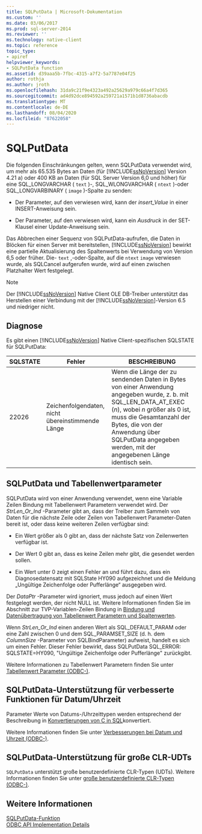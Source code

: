 ```yaml
---
title: SQLPutData | Microsoft-Dokumentation
ms.custom: ''
ms.date: 03/06/2017
ms.prod: sql-server-2014
ms.reviewer: ''
ms.technology: native-client
ms.topic: reference
topic_type:
- apiref
helpviewer_keywords:
- SQLPutData function
ms.assetid: d39aaa5b-7fbc-4315-a7f2-5a7787e04f25
author: rothja
ms.author: jroth
ms.openlocfilehash: 31da9c21f9e4323a492a25629a979c66a4f7d365
ms.sourcegitcommit: ad4d92dce894592a259721a1571b1d8736abacdb
ms.translationtype: MT
ms.contentlocale: de-DE
ms.lasthandoff: 08/04/2020
ms.locfileid: "87622058"
---
```

# <a name="sqlputdata"></a>SQLPutData
  Die folgenden Einschränkungen gelten, wenn SQLPutData verwendet wird, um mehr als 65.535 Bytes an Daten (für [!INCLUDE[ssNoVersion](../../includes/ssnoversion-md.md)] Version 4.21 a) oder 400 KB an Daten (für SQL Server Version 6,0 und höher) für eine SQL_LONGVARCHAR ( `text` )-, SQL_WLONGVARCHAR ( `ntext` )-oder SQL_LONGVARBINARY ( `image` )-Spalte zu senden:  
  
-   Der Parameter, auf den verwiesen wird, kann der *insert_Value* in einer INSERT-Anweisung sein.  
  
-   Der Parameter, auf den verwiesen wird, kann ein *Ausdruck* in der SET-Klausel einer Update-Anweisung sein.  
  
 Das Abbrechen einer Sequenz von SQLPutData-aufrufen, die Daten in Blöcken für einen Server mit bereitstellen, [!INCLUDE[ssNoVersion](../../includes/ssnoversion-md.md)] bewirkt eine partielle Aktualisierung des Spaltenwerts bei Verwendung von Version 6,5 oder früher. Die- `text` ,-oder-Spalte, auf die `ntext` `image` verwiesen wurde, als SQLCancel aufgerufen wurde, wird auf einen zwischen Platzhalter Wert festgelegt.  
  
> [!NOTE]  
>  Der [!INCLUDE[ssNoVersion](../../includes/ssnoversion-md.md)] Native Client OLE DB-Treiber unterstützt das Herstellen einer Verbindung mit der [!INCLUDE[ssNoVersion](../../includes/ssnoversion-md.md)]-Version 6.5 und niedriger nicht.  
  
## <a name="diagnostics"></a>Diagnose  
 Es gibt einen [!INCLUDE[ssNoVersion](../../includes/ssnoversion-md.md)] Native Client-spezifischen SQLSTATE für SQLPutData:  
  
|SQLSTATE|Fehler|BESCHREIBUNG|  
|--------------|-----------|-----------------|  
|22026|Zeichenfolgendaten, nicht übereinstimmende Länge|Wenn die Länge der zu sendenden Daten in Bytes von einer Anwendung angegeben wurde, z. b. mit SQL_LEN_DATA_AT_EXEC (*n*), wobei *n* größer als 0 ist, muss die Gesamtanzahl der Bytes, die von der Anwendung über SQLPutData angegeben werden, mit der angegebenen Länge identisch sein.|  
  
## <a name="sqlputdata-and-table-valued-parameters"></a>SQLPutData und Tabellenwertparameter  
 SQLPutData wird von einer Anwendung verwendet, wenn eine Variable Zeilen Bindung mit Tabellenwert Parametern verwendet wird. Der *StrLen_Or_Ind* -Parameter gibt an, dass der Treiber zum Sammeln von Daten für die nächste Zeile oder Zeilen von Tabellenwert Parameter-Daten bereit ist, oder dass keine weiteren Zeilen verfügbar sind:  
  
-   Ein Wert größer als 0 gibt an, dass der nächste Satz von Zeilenwerten verfügbar ist.  
  
-   Der Wert 0 gibt an, dass es keine Zeilen mehr gibt, die gesendet werden sollen.  
  
-   Ein Wert unter 0 zeigt einen Fehler an und führt dazu, dass ein Diagnosedatensatz mit SQLState HY090 aufgezeichnet und die Meldung „Ungültige Zeichenfolge oder Pufferlänge“ ausgegeben wird.  
  
 Der *DataPtr* -Parameter wird ignoriert, muss jedoch auf einen Wert festgelegt werden, der nicht NULL ist. Weitere Informationen finden Sie im Abschnitt zur TVP-Variablen-Zeilen Bindung in [Bindung und Datenübertragung von Tabellenwert Parametern und Spaltenwerten](../native-client-odbc-table-valued-parameters/binding-and-data-transfer-of-table-valued-parameters-and-column-values.md).  
  
 Wenn *StrLen_Or_Ind* einen anderen Wert als SQL_DEFAULT_PARAM oder eine Zahl zwischen 0 und dem SQL_PARAMSET_SIZE (d. h. dem *ColumnSize* -Parameter von SQLBindParameter) aufweist, handelt es sich um einen Fehler. Dieser Fehler bewirkt, dass SQLPutData SQL_ERROR: SQLSTATE=HY090, "Ungültige Zeichenfolge oder Pufferlänge" zurückgibt.  
  
 Weitere Informationen zu Tabellenwert Parametern finden Sie unter [Tabellenwert Parameter &#40;ODBC-&#41;](../native-client-odbc-table-valued-parameters/table-valued-parameters-odbc.md).  
  
## <a name="sqlputdata-support-for-enhanced-date-and-time-features"></a>SQLPutData-Unterstützung für verbesserte Funktionen für Datum/Uhrzeit  
 Parameter Werte von Datums-/Uhrzeittypen werden entsprechend der Beschreibung in [Konvertierungen von C in SQL](../native-client-odbc-date-time/datetime-data-type-conversions-from-c-to-sql.md)konvertiert.  
  
 Weitere Informationen finden Sie unter [Verbesserungen bei Datum und Uhrzeit &#40;ODBC-&#41;](../native-client-odbc-date-time/date-and-time-improvements-odbc.md).  
  
## <a name="sqlputdata-support-for-large-clr-udts"></a>SQLPutData-Unterstützung für große CLR-UDTs  
 `SQLPutData` unterstützt große benutzerdefinierte CLR-Typen (UDTs). Weitere Informationen finden Sie unter [große benutzerdefinierte CLR-Typen &#40;ODBC-&#41;](../native-client/odbc/large-clr-user-defined-types-odbc.md).  
  
## <a name="see-also"></a>Weitere Informationen  
 [SQLPutData-Funktion](https://go.microsoft.com/fwlink/?LinkId=59365)   
 [ODBC API Implementation Details](odbc-api-implementation-details.md)  
  
  
